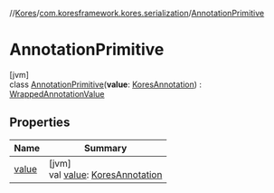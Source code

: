 //[Kores](../../../index.md)/[com.koresframework.kores.serialization](../index.md)/[AnnotationPrimitive](index.md)

# AnnotationPrimitive

[jvm]\
class [AnnotationPrimitive](index.md)(**value**: [KoresAnnotation](../../com.koresframework.kores.base/index.md#1394308051%2FClasslikes%2F-1216412040)) : [WrappedAnnotationValue](../-wrapped-annotation-value/index.md)

## Properties

| Name | Summary |
|---|---|
| [value](value.md) | [jvm]<br>val [value](value.md): [KoresAnnotation](../../com.koresframework.kores.base/index.md#1394308051%2FClasslikes%2F-1216412040) |
